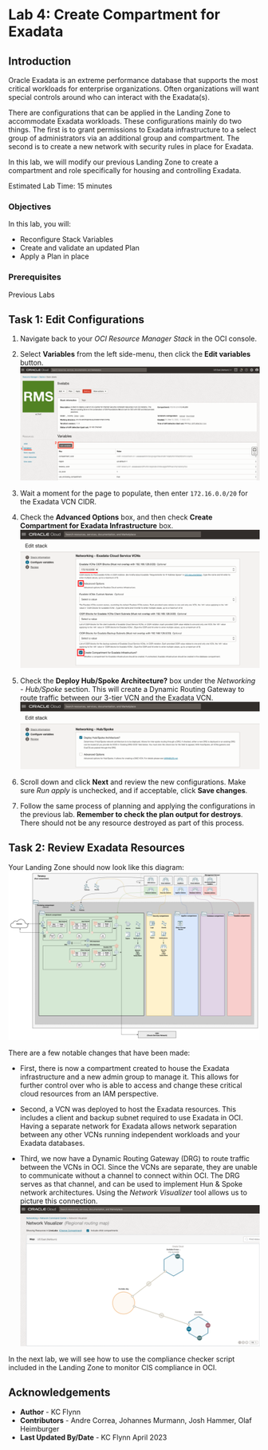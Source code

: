 # Lab 4: Create Compartment for Exadata

## Introduction

Oracle Exadata is an extreme performance database that supports the most critical workloads for enterprise organizations. Often organizations will want special controls around who can interact with the Exadata(s).

There are configurations that can be applied in the Landing Zone to accommodate Exadata workloads. These configurations mainly do two things. The first is to grant permissions to Exadata infrastructure to a select group of administrators via an additional group and compartment. The second is to create a new network with security rules in place for Exadata.

In this lab, we will modify our previous Landing Zone to create a compartment and role specifically for housing and controlling Exadata.

Estimated Lab Time: 15 minutes

### Objectives

In this lab, you will:

- Reconfigure Stack Variables
- Create and validate an updated Plan
- Apply a Plan in place

### Prerequisites

Previous Labs

## Task 1: Edit Configurations

1. Navigate back to your _OCI Resource Manager Stack_ in the OCI console.

2. Select __Variables__ from the left side-menu, then click the __Edit variables__ button. ![Navigate to Edit Variables](images/stack-variables.png "Stack variables menu")

3. Wait a moment for the page to populate, then enter `172.16.0.0/20` for the Exadata VCN CIDR.

4. Check the __Advanced Options__ box, and then check __Create Compartment for Exadata Infrastructure__ box. ![Exadata Configurations](images/exadata-config.png "Checked Advanced Options and Create Compartment for Exadata Infrastructure checkboxes")

5. Check the __Deploy Hub/Spoke Architecture?__ box under the _Networking - Hub/Spoke_ section. This will create a Dynamic Routing Gateway to route traffic between our 3-tier VCN and the Exadata VCN. ![Hub/Spoke Configuration](images/hub-spoke-config.png "Hub & Spoke checkbox checked")

6. Scroll down and click __Next__ and review the new configurations. Make sure _Run apply_ is unchecked, and if acceptable, click __Save changes__.

7. Follow the same process of planning and applying the configurations in the previous lab. __Remember to check the plan output for destroys__. There should not be any resource destroyed as part of this process.

## Task 2: Review Exadata Resources

Your Landing Zone should now look like this diagram: ![Exadata VCN](images/exadata-architecture.png "Landing Zone with Exadata architecture diagram")

There are a few notable changes that have been made:

- First, there is now a compartment created to house the Exadata infrastructure and a new admin group to manage it. This allows for further control over who is able to access and change these critical cloud resources from an IAM perspective.

- Second, a VCN was deployed to host the Exadata resources. This includes a client and backup subnet required to use Exadata in OCI. Having a separate network for Exadata allows network separation between any other VCNs running independent workloads and your Exadata databases.

- Third, we now have a Dynamic Routing Gateway (DRG) to route traffic between the VCNs in OCI. Since the VCNs are separate, they are unable to communicate without a channel to connect within OCI. The DRG serves as that channel, and can be used to implement Hun & Spoke network architectures. Using the _Network Visualizer_ tool allows us to picture this connection. ![Exadata Network Topology](images/exadata-topology.png "Exadata network topology")

In the next lab, we will see how to use the compliance checker script included in the Landing Zone to monitor CIS compliance in OCI.

## Acknowledgements

- __Author__ - KC Flynn
- __Contributors__ - Andre Correa, Johannes Murmann, Josh Hammer, Olaf Heimburger
- __Last Updated By/Date__ - KC Flynn April 2023
